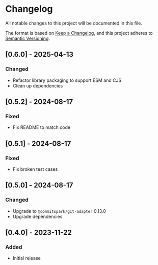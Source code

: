 # Changelog

All notable changes to this project will be documented in this file.

The format is based on [Keep a Changelog](https://keepachangelog.com/en/1.0.0/),
and this project adheres to [Semantic Versioning](https://semver.org/spec/v2.0.0.html).

## [0.6.0] - 2025-04-13

### Changed

- Refactor library packaging to support ESM and CJS
- Clean up dependencies

## [0.5.2] - 2024-08-17

### Fixed

- Fix README to match code

## [0.5.1] - 2024-08-17

### Fixed

- Fix broken test cases

## [0.5.0] - 2024-08-17

### Changed

- Upgrade to `@commitspark/git-adapter` 0.13.0
- Upgrade dependencies

## [0.4.0] - 2023-11-22

### Added

- Initial release
